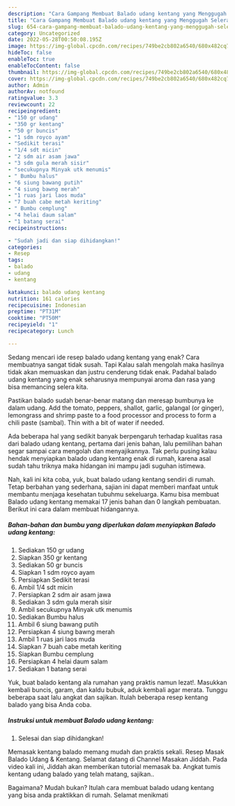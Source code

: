 ```yaml
---
description: "Cara Gampang Membuat Balado udang kentang yang Menggugah Selera, Buat Buka Puasa}"
title: "Cara Gampang Membuat Balado udang kentang yang Menggugah Selera, Buat Buka Puasa}"
slug: 654-cara-gampang-membuat-balado-udang-kentang-yang-menggugah-selera-buat-buka-puasa
category: Uncategorized
date: 2022-05-28T00:50:08.195Z
image: https://img-global.cpcdn.com/recipes/749be2cb802a6540/680x482cq70/balado-udang-kentang-foto-resep-utama.jpg
hideToc: false
enableToc: true
enableTocContent: false
thumbnail: https://img-global.cpcdn.com/recipes/749be2cb802a6540/680x482cq70/balado-udang-kentang-foto-resep-utama.jpg
cover: https://img-global.cpcdn.com/recipes/749be2cb802a6540/680x482cq70/balado-udang-kentang-foto-resep-utama.jpg
author: Admin
authorAv: notfound
ratingvalue: 3.3
reviewcount: 22
recipeingredient:
- "150 gr udang"
- "350 gr kentang"
- "50 gr buncis"
- "1 sdm royco ayam"
- "Sedikit terasi"
- "1/4 sdt micin"
- "2 sdm air asam jawa"
- "3 sdm gula merah sisir"
- "secukupnya Minyak utk menumis"
- " Bumbu halus"
- "6 siung bawang putih"
- "4 siung bawng merah"
- "1 ruas jari laos muda"
- "7 buah cabe metah keriting"
- " Bumbu cemplung"
- "4 helai daum salam"
- "1 batang serai"
recipeinstructions:

- "Sudah jadi dan siap dihidangkan!"
categories:
- Resep
tags:
- balado
- udang
- kentang

katakunci: balado udang kentang 
nutrition: 161 calories
recipecuisine: Indonesian
preptime: "PT31M"
cooktime: "PT50M"
recipeyield: "1"
recipecategory: Lunch

---
```



Sedang mencari ide resep balado udang kentang yang enak? Cara membuatnya sangat tidak susah. Tapi Kalau salah mengolah maka hasilnya tidak akan memuaskan dan justru cenderung tidak enak. Padahal balado udang kentang yang enak seharusnya mempunyai aroma dan rasa yang bisa memancing selera kita.


Pastikan balado sudah benar-benar matang dan meresap bumbunya ke dalam udang. Add the tomato, peppers, shallot, garlic, galangal (or ginger), lemongrass and shrimp paste to a food processor and process to form a chili paste (sambal). Thin with a bit of water if needed.

Ada beberapa hal yang sedikit banyak berpengaruh terhadap kualitas rasa dari balado udang kentang, pertama dari jenis bahan, lalu pemilihan bahan segar sampai cara mengolah dan menyajikannya. Tak perlu pusing kalau hendak menyiapkan balado udang kentang enak di rumah, karena asal sudah tahu triknya maka hidangan ini mampu jadi suguhan istimewa.


Nah, kali ini kita coba, yuk, buat balado udang kentang sendiri di rumah. Tetap berbahan yang sederhana, sajian ini dapat memberi manfaat untuk membantu menjaga kesehatan tubuhmu sekeluarga. Kamu bisa membuat Balado udang kentang memakai 17 jenis bahan dan 0 langkah pembuatan. Berikut ini cara dalam membuat hidangannya.

<!--inarticleads1-->

##### Bahan-bahan dan bumbu yang diperlukan dalam menyiapkan Balado udang kentang:

1. Sediakan 150 gr udang
1. Siapkan 350 gr kentang
1. Sediakan 50 gr buncis
1. Siapkan 1 sdm royco ayam
1. Persiapkan Sedikit terasi
1. Ambil 1/4 sdt micin
1. Persiapkan 2 sdm air asam jawa
1. Sediakan 3 sdm gula merah sisir
1. Ambil secukupnya Minyak utk menumis
1. Sediakan  Bumbu halus
1. Ambil 6 siung bawang putih
1. Persiapkan 4 siung bawng merah
1. Ambil 1 ruas jari laos muda
1. Siapkan 7 buah cabe metah keriting
1. Siapkan  Bumbu cemplung
1. Persiapkan 4 helai daum salam
1. Sediakan 1 batang serai


Yuk, buat balado kentang ala rumahan yang praktis namun lezat!. Masukkan kembali buncis, garam, dan kaldu bubuk, aduk kembali agar merata. Tunggu beberapa saat lalu angkat dan sajikan. Itulah beberapa resep kentang balado yang bisa Anda coba. 

<!--inarticleads2-->

##### Instruksi untuk membuat Balado udang kentang:


1. Selesai dan siap dihidangkan!

Memasak kentang balado memang mudah dan praktis sekali. Resep Masak Balado Udang &amp; Kentang. Selamat datang di Channel Masakan Jiddah. Pada video kali ini, Jiddah akan memberikan tutorial memasak ba. Angkat tumis kentang udang balado yang telah matang, sajikan.. 

Bagaimana? Mudah bukan? Itulah cara membuat balado udang kentang yang bisa anda praktikkan di rumah. Selamat menikmati
